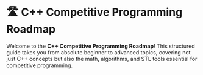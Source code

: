 # 🛣️ C++ Competitive Programming Roadmap   
   
Welcome to the **C++ Competitive Programming Roadmap**! This structured guide takes you from absolute beginner to advanced topics, covering not just C++ concepts but also the math, algorithms, and STL tools essential for competitive programming. 
  
  
  
  
 
